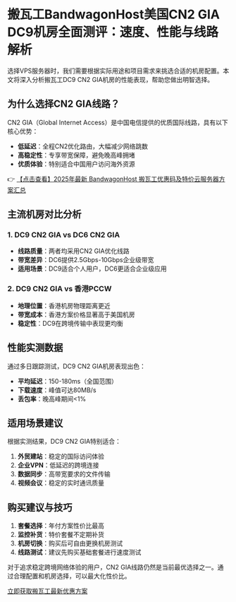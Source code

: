 # 搬瓦工BandwagonHost美国CN2 GIA DC9机房全面测评：速度、性能与线路解析

选择VPS服务器时，我们需要根据实际用途和项目需求来挑选合适的机房配置。本文将深入分析搬瓦工DC9 CN2 GIA机房的性能表现，帮助您做出明智选择。

## 为什么选择CN2 GIA线路？

CN2 GIA（Global Internet Access）是中国电信提供的优质国际线路，具有以下核心优势：

- **低延迟**：全程CN2优化路由，大幅减少网络跳数
- **高稳定性**：专享带宽保障，避免晚高峰拥堵
- **优质体验**：特别适合中国用户访问海外资源

👉 [【点击查看】2025年最新 BandwagonHost 搬瓦工优惠码及特价云服务器方案汇总](https://bit.ly/banwagon)

## 主流机房对比分析

### 1. DC9 CN2 GIA vs DC6 CN2 GIA

- **线路质量**：两者均采用CN2 GIA优化线路
- **带宽差异**：DC6提供2.5Gbps-10Gbps企业级带宽
- **适用场景**：DC9适合个人用户，DC6更适合企业级应用

### 2. DC9 CN2 GIA vs 香港PCCW

- **地理位置**：香港机房物理距离更近
- **带宽成本**：香港方案价格显著高于美国机房
- **稳定性**：DC9在跨境传输中表现更均衡

## 性能实测数据

通过多日跟踪测试，DC9 CN2 GIA机房表现出色：

- **平均延迟**：150-180ms（全国范围）
- **下载速度**：峰值可达80MB/s
- **丢包率**：晚高峰期间<1%

## 适用场景建议

根据实测结果，DC9 CN2 GIA特别适合：

1. **外贸建站**：稳定的国际访问体验
2. **企业VPN**：低延迟的跨境连接
3. **数据同步**：高带宽要求的文件传输
4. **视频会议**：稳定的实时通讯质量

## 购买建议与技巧

1. **套餐选择**：年付方案性价比最高
2. **监控补货**：特价套餐不定期补货
3. **机房切换**：购买后可自由更换机房测试
4. **线路测试**：建议先购买基础套餐进行速度测试

对于追求稳定跨境网络体验的用户，CN2 GIA线路仍然是当前最优选择之一。通过合理配置和机房选择，可以最大化性价比。

[立即获取搬瓦工最新优惠方案](https://bit.ly/banwagon)